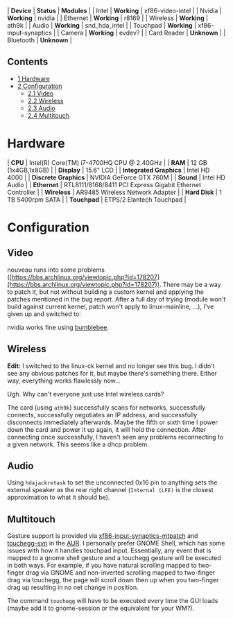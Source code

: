 | **Device** | **Status** | **Modules** |
| Intel | **Working** | xf86-video-intel |
| Nvidia | **Working** | nvidia |
| Ethernet | **Working** | r8169 |
| Wireless | **Working** | ath9k |
| Audio | **Working** | snd_hda_intel |
| Touchpad | **Working** | xf86-input-synaptics |
| Camera | **Working** | evdev? |
| Card Reader | **Unknown** |
| Bluetooth | **Unknown** |

## Contents

*   [1 Hardware](#Hardware)
*   [2 Configuration](#Configuration)
    *   [2.1 Video](#Video)
    *   [2.2 Wireless](#Wireless)
    *   [2.3 Audio](#Audio)
    *   [2.4 Multitouch](#Multitouch)

# Hardware

| **CPU** | Intel(R) Core(TM) i7-4700HQ CPU @ 2.40GHz |
| **RAM** | 12 GB (1x4GB,1x8GB) |
| **Display** | 15.6" LCD |
| **Integrated Graphics** | Intel HD 4000 |
| **Discrete Graphics** | NVIDIA GeForce GTX 760M |
| **Sound** | Intel HD Audio |
| **Ethernet** | RTL8111/8168/8411 PCI Express Gigabit Ethernet Controller |
| **Wireless** | AR9485 Wireless Network Adapter |
| **Hard Disk** | 1 TB 5400rpm SATA |
| **Touchpad** | ETPS/2 Elantech Touchpad |

# Configuration

## Video

nouveau runs into some problems ([https://bbs.archlinux.org/viewtopic.php?id=178207](https://bbs.archlinux.org/viewtopic.php?id=178207)). There may be a way to patch it, but not without building a custom kernel and applying the patches mentioned in the bug report. After a full day of trying (module won't build against current kernel, patch won't apply to linux-mainline, ...), I've given up and switched to:

nvidia works fine using [bumblebee](/index.php/Bumblebee "Bumblebee").

## Wireless

**Edit:** I switched to the linux-ck kernel and no longer see this bug. I didn't see any obvious patches for it, but maybe there's something there. Either way, everything works flawlessly now...

Ugh. Why can't everyone just use Intel wireless cards?

The card (using `ath9k`) successfully scans for networks, successfully connects, successfully negotiates an IP address, and successfully disconnects immediately afterwards. Maybe the fifth or sixth time I power down the card and power it up again, it will hold the connection. After connecting once successfully, I haven't seen any problems reconnecting to a given network. This seems like a dhcp problem.

## Audio

Using `hdajackretask` to set the unconnected 0x16 pin to anything sets the external speaker as the rear right channel (`Internal (LFE)` is the closest approximation to what it should be).

## Multitouch

Gesture support is provided via [xf86-input-synaptics-mtpatch](https://aur.archlinux.org/packages/xf86-input-synaptics-mtpatch/) and [touchegg-svn](https://aur.archlinux.org/packages/touchegg-svn/) in the [AUR](/index.php/AUR "AUR"). I personally prefer GNOME Shell, which has some issues with how it handles touchpad input. Essentially, any event that is mapped to a gnome shell gesture and a touchegg gesture will be executed in both ways. For example, if you have natural scrolling mapped to two-finger drag via GNOME and non-inverted scrolling mapped to two-finger drag via touchegg, the page will scroll down then up when you two-finger drag up resulting in no net change in position.

The command `touchegg` will have to be executed every time the GUI loads (maybe add it to gnome-session or the equivalent for your WM?).